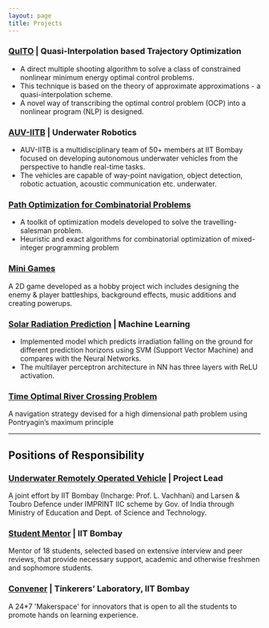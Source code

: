 ```yaml
---
layout: page
title: Projects
---
```


### [QuITO](https://github.com/chatterjee-d/QuITO) | Quasi-Interpolation based Trajectory Optimization

-   A direct multiple shooting algorithm to solve a class of constrained nonlinear minimum energy optimal control problems.
-   This technique is based on the theory of approximate approximations - a quasi-interpolation scheme.
-   A novel way of transcribing the optimal control problem (OCP) into a nonlinear program (NLP) is designed.

### [AUV-IITB](http://auv-iitb.org/) | Underwater Robotics

-   AUV-IITB is a multidisciplinary team of 50+ members at IIT Bombay focused on developing autonomous underwater vehicles from the perspective to handle real-time tasks.
-   The vehicles are capable of way-point navigation, object detection, robotic actuation, acoustic communication etc. underwater.

### [Path Optimization for Combinatorial Problems](https://github.com/Prajwal-Prathiksh/Museum-Path-Optimization/tree/main/presentations)

-   A toolkit of optimization models developed to solve the travelling-salesman problem.
-   Heuristic and exact algorithms for combinatorial optimization of mixed-integer programming problem

### [Mini Games](https://github.com/nakulrandad/Games)

A 2D game developed as a hobby project wich includes designing the enemy & player battleships, background effects, music additions and creating powerups.

### [Solar Radiation Prediction](https://docs.google.com/presentation/d/1cYWwQR02r17Bgc7hXHiDjqEfJLtR3x6AE6GK5HvttNw/edit?usp=sharing) | Machine Learning

-   Implemented model which predicts irradiation falling on the ground for different prediction horizons using SVM (Support Vector Machine) and compares with the Neural Networks.
-   The multilayer perceptron architecture in NN has three layers with ReLU activation.

### [Time Optimal River Crossing Problem](https://github.com/nakulrandad/Optimal-Control-Theory)

A navigation strategy devised for a high dimensional path problem using Pontryagin’s maximum principle

---

## Positions of Responsibility

### [Underwater Remotely Operated Vehicle]() | Project Lead

A joint effort by IIT Bombay (Incharge: Prof. L. Vachhani) and Larsen & Toubro Defence under IMPRINT IIC scheme by Gov. of India through Ministry of Education and Dept. of Science and Technology.

### [Student Mentor](https://smp.gymkhana.iitb.ac.in/) | IIT Bombay
Mentor of 18 students, selected based on extensive interview and peer reviews, that provide necessary support, academic and otherwise freshmen and sophomore students.

### [Convener](https://www.facebook.com/tinkererIITB/) | Tinkerers’ Laboratory, IIT Bombay
A 24*7 'Makerspace' for innovators that is open to all the students to promote hands on learning experience.
